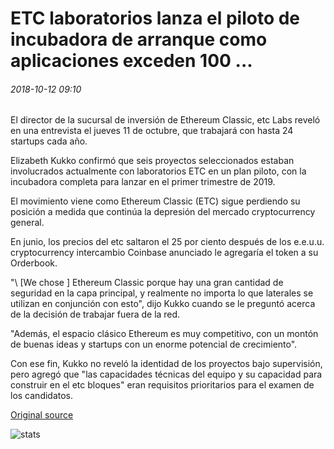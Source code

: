 # ETC laboratorios lanza el piloto de incubadora de arranque como aplicaciones exceden 100 ...

###### 2018-10-12 09:10

El director de la sucursal de inversión de Ethereum Classic, etc Labs reveló en una entrevista el jueves 11 de octubre, que trabajará con hasta 24 startups cada año.

Elizabeth Kukko confirmó que seis proyectos seleccionados estaban involucrados actualmente con laboratorios ETC en un plan piloto, con la incubadora completa para lanzar en el primer trimestre de 2019.

El movimiento viene como Ethereum Classic (ETC) sigue perdiendo su posición a medida que continúa la depresión del mercado cryptocurrency general.

En junio, los precios del etc saltaron el 25 por ciento después de los e.e.u.u. cryptocurrency intercambio Coinbase anunciado le agregaría el token a su Orderbook.

"\ [We chose \] Ethereum Classic porque hay una gran cantidad de seguridad en la capa principal, y realmente no importa lo que laterales se utilizan en conjunción con esto", dijo Kukko cuando se le preguntó acerca de la decisión de trabajar fuera de la red.

"Además, el espacio clásico Ethereum es muy competitivo, con un montón de buenas ideas y startups con un enorme potencial de crecimiento".

Con ese fin, Kukko no reveló la identidad de los proyectos bajo supervisión, pero agregó que "las capacidades técnicas del equipo y su capacidad para construir en el etc bloques" eran requisitos prioritarios para el examen de los candidatos.

[Original source](https://cointelegraph.com/news/etc-labs-launches-startup-incubator-pilot-as-applications-exceed-100)

![stats](https://c.statcounter.com/11760860/0/a89fa40b/1/ "stats")
